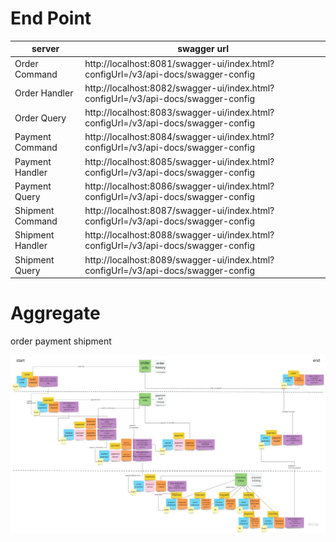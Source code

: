 # End Point
| server           | swagger url                                                                       |
|------------------|-----------------------------------------------------------------------------------|
| Order Command    | http://localhost:8081/swagger-ui/index.html?configUrl=/v3/api-docs/swagger-config |
| Order Handler    | http://localhost:8082/swagger-ui/index.html?configUrl=/v3/api-docs/swagger-config |
| Order Query      | http://localhost:8083/swagger-ui/index.html?configUrl=/v3/api-docs/swagger-config |
| Payment Command  | http://localhost:8084/swagger-ui/index.html?configUrl=/v3/api-docs/swagger-config |
| Payment Handler  | http://localhost:8085/swagger-ui/index.html?configUrl=/v3/api-docs/swagger-config |
| Payment Query    | http://localhost:8086/swagger-ui/index.html?configUrl=/v3/api-docs/swagger-config |
| Shipment Command | http://localhost:8087/swagger-ui/index.html?configUrl=/v3/api-docs/swagger-config |
| Shipment Handler | http://localhost:8088/swagger-ui/index.html?configUrl=/v3/api-docs/swagger-config |
| Shipment Query   | http://localhost:8089/swagger-ui/index.html?configUrl=/v3/api-docs/swagger-config |


# Aggregate
order
payment
shipment

![event storm result](./doc-image/event_storming_result.jpg)
    
